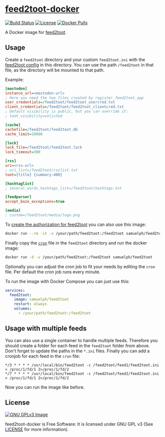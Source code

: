 # [feed2toot-docker](https://git.sp-codes.de/samuel-p/feed2toot-docker)

[![Build Status](https://ci.sp-codes.de/api/badges/samuel-p/feed2toot-docker/status.svg)](https://ci.sp-codes.de/samuel-p/feed2toot-docker) [![License](https://img.shields.io/badge/license-GPL--3.0-orange)](#license) [![Docker Pulls](https://img.shields.io/docker/pulls/samuelph/feed2toot)](https://hub.docker.com/r/samuelph/feed2toot)

A Docker image for [feed2toot](https://gitlab.com/chaica/feed2toot).

## Usage

Create a `feed2toot` directory and your custom `feed2toot.ini` with the [feed2toot config](https://gitlab.com/chaica/feed2toot#use-feed2toot) in this directory. You can use the path `/feed2toot` in that file, as the directory will be mounted to that path.

Example:

```ini
[mastodon]
instance_url=<mastodon-url>
; Here you need the two files created by register_feed2toot_app
user_credentials=/feed2toot/feed2toot_usercred.txt
client_credentials=/feed2toot/feed2toot_clientcred.txt
; Default visibility is public, but you can override it:
; toot_visibility=unlisted

[cache]
cachefile=/feed2toot/feed2toot.db
cache_limit=10000

[lock]
lock_file=/feed2toot/feed2toot.lock
lock_timeout=300

[rss]
uri=<rss-url>
; uri_list=/feed2toot/rsslist.txt
toot={title} {summary:400}

[hashtaglist]
; several_words_hashtags_list=/feed2toot/hashtags.txt

[feedparser]
accept_bozo_exceptions=true

[media]
; custom=/feed2toot/media/logo.png
```

To [create the authorization for feed2toot](https://gitlab.com/chaica/feed2toot#create-the-authorization-for-the-feed2toot-app) you can also use this image:

```bash
docker run --rm -it -v /your/path/feed2toot:/feed2toot samuelph/feed2toot register_feed2toot_app
```

Finally copy the [`cron`](cron) file in the `feed2toot` directory and run the docker image:

```bash
docker run -d -v /your/path/feed2toot:/feed2toot samuelph/feed2toot
```

Optionally you can adjust the cron job to fit your needs by editing the `cron` file. Per default the cron job runs every minute.

To run the image with Docker Compose you can just use this:

```yaml
services:
  feed2toot:
    image: samuelph/feed2toot
    restart: always
    volumes:
      - /your/path/feed2toot:/feed2toot
```

## Usage with multiple feeds

You can also use a single container to handle multiple feeds. Therefore you should create a folder for each feed in the `feed2toot` folder from above. Don't forget to update the paths in the `*.ini` files. Finally you can add a cronjob for each feed in the `cron` file:

```
*/3 * * * * /usr/local/bin/feed2toot -c /feed2toot/feed1/feed2toot.ini > /proc/1/fd/1 2>/proc/1/fd/2
*/7 * * * * /usr/local/bin/feed2toot -c /feed2toot/feed2/feed2toot.ini > /proc/1/fd/1 2>/proc/1/fd/2
```

Now you can run the image like before.

## License

[![GNU GPLv3 Image](https://www.gnu.org/graphics/gplv3-127x51.png)](https://www.gnu.org/licenses/gpl-3.0)

feed2toot-docker is Free Software: It is licensed under GNU GPL v3 (See [LICENSE](LICENSE) for more information).
